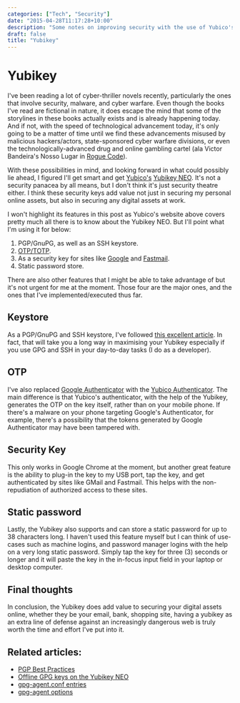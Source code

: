 ```yaml
---
categories: ["Tech", "Security"]
date: "2015-04-28T11:17:28+10:00"
description: "Some notes on improving security with the use of Yubico's Yubikey."
draft: false
title: "Yubikey"
---
```


# Yubikey

I've been reading a lot of cyber-thriller novels recently,
particularly the ones that involve security, malware, and cyber
warfare. Even though the books I've read are fictional in nature, it
does escape the mind that some of the storylines in these books
actually exists and is already happening today. And if not, with the
speed of technological advancement today, it's only going to be a
matter of time until we find these advancements misused by malicious
hackers/actors, state-sponsored cyber warfare divisions, or even the
technologically-advanced drug and online gambling cartel (ala Victor
Bandeira's Nosso Lugar in [Rogue Code](http://www.amazon.com/Rogue-Code-Jeff-Aiken-Novel/dp/1250035376/ref=sr_1_1?ie=UTF8&qid=1430221106&sr=8-1&keywords=Rogue+code)).

With these possibilities in mind, and looking forward in what could
possibly lie ahead, I figured I'll get smart and get [Yubico's](https://www.yubico.com)
[Yubikey NEO](yubikey.com/yubikey-neo). It's not a security panacea by
all means, but I don't think it's just security theatre either. I think
these security keys add value not just in securing my personal online
assets, but also in securing any digital assets at work.

I won't highlight its features in this post  as Yubico's website above covers pretty
much all there is to know about the Yubikey NEO. But I'll point what
I'm using it for below:

1. PGP/GnuPG, as well as an SSH keystore.
2. [OTP/TOTP](http://en.wikipedia.org/wiki/One-time_password).
3. As a security key for sites like [Google](https://mail.google.com) and [Fastmail](https://www.fastmail.fm).
4. Static password store.

There are also other features that I might be able to take advantage
of but it's not urgent for me at the moment. Those four are the major
ones, and the ones that I've implemented/executed thus far.

## Keystore

As a PGP/GnuPG and SSH keystore, I've followed [this excellent article](https://www.esev.com/blog/post/2015-01-pgp-ssh-key-on-yubikey-neo/).
In fact, that will take you a long way in maximising your Yubikey
especially if you use GPG and SSH in your day-to-day tasks (I do as a developer).

## OTP

I've also replaced [Google Authenticator](http://en.wikipedia.org/wiki/Google_Authenticator)
with the [Yubico Authenticator](https://play.google.com/store/apps/details?id=com.yubico.yubioath&hl=en).
The main difference is that Yubico's authenticator, with the help of
the Yubikey, generates the OTP on the key itself, rather than on your
mobile phone. If there's a malware on your phone targeting Google's
Authenticator, for example, there's a possibility that the tokens
generated by Google Authenticator may have been tampered with.

## Security Key

This only works in Google Chrome at the moment, but another great
feature is the ability to plug-in the key to my USB port, tap the key, and get
authenticated by sites like GMail and Fastmail. This helps with the
non-repudiation of authorized access to these sites.

## Static password

Lastly, the Yubikey also supports and can store a static password for
up to 38 characters long. I haven't used this feature myself but I can
think of use-cases such as machine logins, and password manager logins
with the help on a very long static password. Simply tap the key for
three (3) seconds or longer and it will paste the key in the in-focus
input field in your laptop or desktop computer.

## Final thoughts

In conclusion, the Yubikey does add value to securing your digital
assets online, whether they be your email, bank, shopping site, having
a yubikey as an extra line of defense against an increasingly
dangerous web is truly worth the time and effort I've put into it.

## Related articles:

* [PGP Best Practices](https://help.riseup.net/en/security/message-security/openpgp/best-practices)
* [Offline GPG keys on the Yubikey NEO](http://blog.josefsson.org/2014/06/23/offline-gnupg-master-key-and-subkeys-on-yubikey-neo-smartcard/)
* [gpg-agent.conf entries](http://support.gpgtools.org/discussions/problems/30646-gpg-agent-gets-stuck-when-used-with-smartcards-in-ssh-agent-mode)
* [gpg-agent options](https://www.gnupg.org/documentation/manuals/gnupg/Agent-Options.html)
